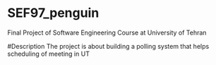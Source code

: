 # SEF97_penguin
Final Project of Software Engineering Course at University of Tehran

#Description
The project is about building a polling system that helps scheduling of meeting in UT
